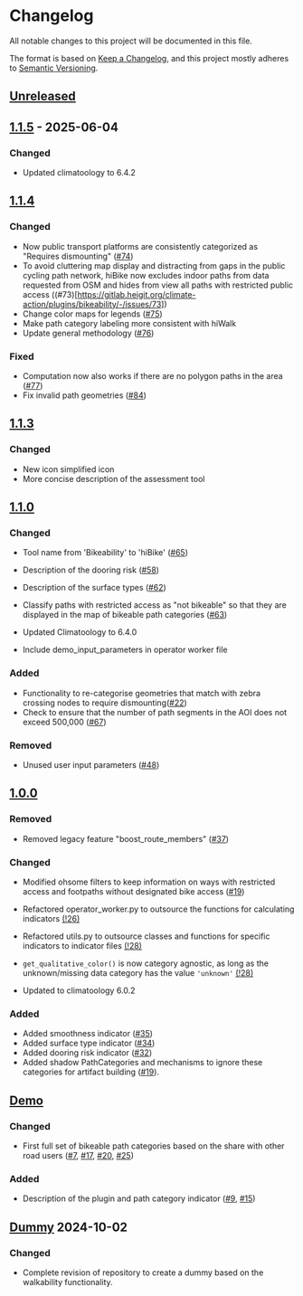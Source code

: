 # Changelog

All notable changes to this project will be documented in this file.

The format is based on [Keep a Changelog](https://keepachangelog.com/en/1.0.0/),
and this project mostly adheres to [Semantic Versioning](https://semver.org/spec/v2.0.0.html).

## [Unreleased](https://gitlab.heigit.org/climate-action/plugins/bikeability/-/compare/1.1.5...main)

## [1.1.5](https://gitlab.heigit.org/climate-action/plugins/bikeability/-/releases/1.1.5) - 2025-06-04

### Changed

- Updated climatoology to 6.4.2

## [1.1.4](https://gitlab.heigit.org/climate-action/plugins/bikeability/-/releases/1.1.4)

### Changed
- Now public transport platforms are consistently categorized as "Requires dismounting" ([#74](https://gitlab.heigit.org/climate-action/plugins/bikeability/-/issues/74))
- To avoid cluttering map display and distracting from gaps in the public cycling path network, hiBike now excludes indoor paths from data requested from OSM and hides from view all paths with restricted public access ((#73)[https://gitlab.heigit.org/climate-action/plugins/bikeability/-/issues/73])
- Change color maps for legends ([#75](https://gitlab.heigit.org/climate-action/plugins/bikeability/-/issues/75))
- Make path category labeling more consistent with hiWalk
- Update general methodology ([#76](https://gitlab.heigit.org/climate-action/plugins/bikeability/-/issues/76))

### Fixed
- Computation now also works if there are no polygon paths in the area ([#77](https://gitlab.heigit.org/climate-action/plugins/bikeability/-/issues/77))
- Fix invalid path geometries ([#84](https://gitlab.heigit.org/climate-action/plugins/bikeability/-/issues/84))

## [1.1.3](https://gitlab.heigit.org/climate-action/plugins/bikeability/-/releases/1.1.3)

### Changed
- New icon simplified icon
- More concise description of the assessment tool

## [1.1.0](https://gitlab.heigit.org/climate-action/plugins/bikeability/-/releases/1.1.0)

### Changed
- Tool name from 'Bikeability' to 'hiBike' ([#65](https://gitlab.heigit.org/climate-action/plugins/bikeability/-/issues/65))
- Description of the dooring risk ([#58](https://gitlab.heigit.org/climate-action/plugins/bikeability/-/issues/58))
- Description of the surface types ([#62](https://gitlab.heigit.org/climate-action/plugins/bikeability/-/issues/62))
- Classify paths with restricted access as "not bikeable" so that they are displayed in the map of bikeable path categories ([#63](https://gitlab.heigit.org/climate-action/plugins/bikeability/-/issues/63))

- Updated Climatoology to 6.4.0
- Include demo_input_parameters in operator worker file


### Added
- Functionality to re-categorise geometries that match with zebra crossing nodes to require
  dismounting([#22](https://gitlab.heigit.org/climate-action/plugins/bikeability/-/issues/22))
- Check to ensure that the number of path segments in the AOI does not exceed 500,000 ([#67](https://gitlab.heigit.org/climate-action/plugins/bikeability/-/issues/67))

### Removed
- Unused user input parameters ([#48](https://gitlab.heigit.org/climate-action/plugins/bikeability/-/issues/48))

## [1.0.0](https://gitlab.heigit.org/climate-action/plugins/bikeability/-/releases/1.0.0)

### Removed

- Removed legacy feature "boost_route_members" ([#37](https://gitlab.heigit.org/climate-action/plugins/bikeability/-/issues/37))

### Changed

- Modified ohsome filters to keep information on ways with restricted access and footpaths without designated bike access ([#19](https://gitlab.heigit.org/climate-action/plugins/bikeability/-/issues/19))


- Refactored operator_worker.py to outsource the functions for calculating indicators [(!26)](https://gitlab.heigit.org/climate-action/plugins/bikeability/-/merge_requests/26)
- Refactored utils.py to outsource classes and functions for specific indicators to indicator files [(!28)](https://gitlab.heigit.org/climate-action/plugins/bikeability/-/merge_requests/28)
- `get_qualitative_color()` is now category agnostic, as long as the unknown/missing data category has the value `'unknown'` [(!28)](https://gitlab.heigit.org/climate-action/plugins/bikeability/-/merge_requests/28)
- Updated to climatoology 6.0.2

### Added

- Added smoothness indicator ([#35](https://gitlab.heigit.org/climate-action/plugins/bikeability/-/issues/35))
- Added surface type indicator ([#34](https://gitlab.heigit.org/climate-action/plugins/bikeability/-/issues/34))
- Added dooring risk indicator ([#32](https://gitlab.heigit.org/climate-action/plugins/bikeability/-/issues/32))
- Added shadow PathCategories and mechanisms to ignore these categories for artifact building ([#19](https://gitlab.heigit.org/climate-action/plugins/bikeability/-/issues/19)).

## [Demo](https://gitlab.heigit.org/climate-action/plugins/bikeability/-/compare/main...demo?from_project_id=914&straight=true)

### Changed
- First full set of bikeable path categories based on the share with other road users ([#7](https://gitlab.heigit.org/climate-action/plugins/bikeability/-/issues/7), [#17](https://gitlab.heigit.org/climate-action/plugins/bikeability/-/issues/17), [#20](https://gitlab.heigit.org/climate-action/plugins/bikeability/-/issues/20), [#25](https://gitlab.heigit.org/climate-action/plugins/bikeability/-/issues/25))

### Added
- Description of the plugin and path category indicator ([#9](https://gitlab.heigit.org/climate-action/plugins/bikeability/-/issues/9), [#15](https://gitlab.heigit.org/climate-action/plugins/bikeability/-/issues/15))



## [Dummy](https://gitlab.heigit.org/climate-action/plugins/bikeability/-/tree/e125efcd136567c554ee7bbf6f67c8366aae9a55) 2024-10-02

### Changed

- Complete revision of repository to create a dummy based on the walkability functionality.

